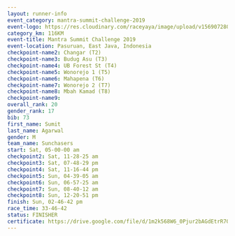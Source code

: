 ```yaml
---
layout: runner-info 
event_category: mantra-summit-challenge-2019 
event-logo: https://res.cloudinary.com/raceyaya/image/upload/v1569072809/logo/mantra-image_segrbx.jpg
category_km: 116KM 
event-title: Mantra Summit Challenge 2019 
event-location: Pasuruan, East Java, Indonesia 
checkpoint-name2: Changar (T2) 
checkpoint-name3: Budug Asu (T3) 
checkpoint-name4: UB Forest St (T4) 
checkpoint-name5: Wonorejo 1 (T5) 
checkpoint-name6: Mahapena (T6) 
checkpoint-name7: Wonorejo 2 (T7) 
checkpoint-name8: Mbah Kamad (T8) 
checkpoint-name9: 
overall_rank: 20
gender_rank: 17
bib: 73
first_name: Sumit
last_name: Agarwal
gender: M
team_name: Sunchasers
start: Sat, 05-00-00 am
checkpoint2: Sat, 11-28-25 am
checkpoint3: Sat, 07-48-29 pm
checkpoint4: Sat, 11-16-44 pm
checkpoint5: Sun, 04-39-05 am
checkpoint6: Sun, 06-57-25 am
checkpoint7: Sun, 08-40-12 am
checkpoint8: Sun, 12-20-51 pm
finish: Sun, 02-46-42 pm
race_time: 33-46-42
status: FINISHER
certificate: https://drive.google.com/file/d/1m2k568W6_0Pjur2bAGdEtrR7Qa1G-zRL/view?usp=sharing
---
```

